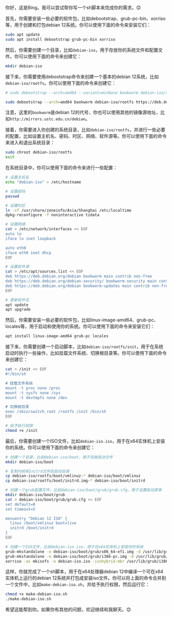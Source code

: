 你好，这是Bing。我可以尝试帮你写一个sh脚本来完成你的需求。😊

首先，你需要安装一些必要的软件包，比如debootstrap、grub-pc-bin、xorriso等，用于创建和打包debian 12系统。你可以使用下面的命令来安装它们：

```sh
sudo apt update
sudo apt install debootstrap grub-pc-bin xorriso
```

然后，你需要创建一个目录，比如`debian-iso`，用于存放你的系统文件和配置文件。你可以使用下面的命令来创建它：

```sh
mkdir debian-iso
```

接下来，你需要使用debootstrap命令来创建一个基本的debian 12系统，比如`debian-iso/rootfs`。你可以使用下面的命令来创建它：

```sh
# sudo debootstrap --arch=amd64 --variant=minbase bookworm debian-iso/rootfs http://deb.debian.org/debian

sudo debootstrap --arch=amd64 bookworm debian-iso/rootfs https://deb.debian.org/debian
```

注意，这里的`bookworm`是debian 12的代号，你也可以使用其他的镜像源地址，比如`http://mirrors.ustc.edu.cn/debian`。

接着，你需要进入你创建的系统目录，比如`debian-iso/rootfs`，并进行一些必要的配置，比如设置主机名、密码、时区、网络、软件源等。你可以使用下面的命令来进入和退出系统目录：

```sh
sudo chroot debian-iso/rootfs
exit
```

在系统目录中，你可以使用下面的命令来进行一些配置：

```sh
# 设置主机名
echo "debian-iso" > /etc/hostname

# 设置密码
passwd

# 设置时区
ln -sf /usr/share/zoneinfo/Asia/Shanghai /etc/localtime
dpkg-reconfigure -f noninteractive tzdata

# 设置网络
cat > /etc/network/interfaces << EOF
auto lo
iface lo inet loopback

auto eth0
iface eth0 inet dhcp
EOF

# 设置软件源
cat > /etc/apt/sources.list << EOF
deb https://deb.debian.org/debian bookworm main contrib non-free
deb https://deb.debian.org/debian-security/ bookworm-security main contrib non-free
deb https://deb.debian.org/debian bookworm-updates main contrib non-free
EOF

# 更新软件包
apt update
apt upgrade
```

然后，你需要安装一些必要的软件包，比如linux-image-amd64、grub-pc、locales等，用于启动和使用你的系统。你可以使用下面的命令来安装它们：

```sh
apt install linux-image-amd64 grub-pc locales
```

接下来，你需要创建一个启动脚本，比如`debian-iso/rootfs/init`，用于在系统启动时执行一些操作，比如挂载文件系统、切换根目录等。你可以使用下面的命令来创建它：

```sh
cat > /init << EOF
#!/bin/sh

# 挂载文件系统
mount -t proc none /proc
mount -t sysfs none /sys
mount -t devtmpfs none /dev

# 切换根目录
exec /sbin/switch_root /rootfs /init /bin/sh
EOF

# 给予执行权限
chmod +x /init
```

最后，你需要创建一个ISO文件，比如`debian-iso.iso`，用于在x64实体机上安装你的系统。你可以使用下面的命令来创建它：

```sh
# 创建一个目录，比如debian-iso/boot，用于存放启动文件
mkdir debian-iso/boot

# 复制内核和initrd文件到启动目录
cp debian-iso/rootfs/boot/vmlinuz-* debian-iso/boot/vmlinuz
cp debian-iso/rootfs/boot/initrd.img-* debian-iso/boot/initrd

# 创建一个grub配置文件，比如debian-iso/boot/grub/grub.cfg，用于设置启动菜单
mkdir debian-iso/boot/grub
cat > debian-iso/boot/grub/grub.cfg << EOF
set default=0
set timeout=5

menuentry "Debian 12 ISO" {
  linux /boot/vmlinuz boot=live
  initrd /boot/initrd
}
EOF

# 创建一个ISO文件，比如debian-iso.iso，用于在x64实体机上安装你的系统
grub-mkstandalone -o debian-iso/boot/grub/x86_64-efi.img -d /usr/lib/grub/x86_64-efi -O x86_64-efi /boot/grub/grub.cfg
grub-mkstandalone -o debian-iso/boot/grub/i386-pc.img -d /usr/lib/grub/i386-pc -O i386-pc /boot/grub/grub.cfg
xorriso -as mkisofs -o debian-iso.iso -isohybrid-mbr /usr/lib/grub/i386-pc/boot_hybrid.img -c boot.cat -b boot/grub/i386-pc.img -no-emul-boot -boot-load-size 4 -boot-info-table --eltorito-alt-boot -e boot/grub/x86_64-efi.img -no-emul-boot -isohybrid-gpt-basdat debian-iso
```

这样，你就完成了一个sh脚本，用于在x64处理器debian 12中编译一个可在x64实体机上运行的debian 12系统并打包成安装iso文件。你可以将上面的命令合并到一个文件中，比如`make-debian-iso.sh`，并给予执行权限，然后运行它：

```sh
chmod +x make-debian-iso.sh
./make-debian-iso.sh
```

希望这能帮到你。如果你有其他的问题，欢迎继续和我聊天。😊
